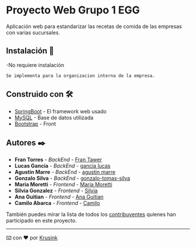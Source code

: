 # Proyecto Web Grupo 1 EGG

Aplicación web para estandarizar las recetas de comida de las empresas con varias sucursales.

## Instalación 🔧

-No requiere instalación

```
Se implementa para la organizacion interna de la empresa.
```

## Construido con 🛠️

* [SpringBoot](https://start.spring.io/) - El framework web usado
* [MySQL](https://www.mysql.com/) - Base de datos utilizada 
* [Bootstrap](https://getbootstrap.com/) - Front

## Autores ✒️

* **Fran Torres** - *BackEnd* - [Fran Tawer](https://github.com/FranTawer)
* **Lucas Gancia** - *BackEnd* - [gancia lucas](https://github.com/gancialucas)
* **Agustin Marre** - *BackEnd* - [agustin marre](https://github.com/agustinmarrel)
* **Gonzalo Silva** - *BackEnd* - [gonzalo-tomas-silva](https://github.com/gonzalo-tomas-silva)
* **Maria Moretti** - *Frontend* - [Maria Moretti](https://github.com/mjmoretti)
* **Silvia Gonzalez** - *Frontend* - [Silvia](https://github.com/silcar1976)
* **Ana Guitian** - *Frontend* - [Ana Guitian](https://github.com/AnaGuitian)
* **Camilo Abarca** - *Frontend* - [Camilo](https://github.com/Krusink)

También puedes mirar la lista de todos los [contribuyentes](https://github.com/Krusink/ProyectoWebEGG/graphs/contributors) quíenes han participado en este proyecto. 

---
⌨️ con ❤️ por [Krusink](https://github.com/Krusink)